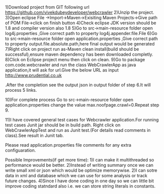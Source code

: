 1)Download project from GIT following url
https://github.com/vivekdubeydeveloper/webcrawler
2)Unzip the project.
3)Open eclipse File ->Import->Maven->Exisiting Maven Projects->Give path of POM File->click on finish button
4)Check eclipse JDK version should be 1.8 and compiler version also 1.8
5)Go to src->main-resource folder open log4j.properties ,Give correct path to property log4j.appender.file.File
6)Go to src->main-resource folder open application.properties ,Give correct path to property output.file.absolute.path,here final output would be generated
7)Right click on project run as-Maven clean install(build should be successful),ensure maven dependency has been downloaded completly.
8)Click on Eclipse project menu then click on clean.
9)Go to package com.code.webcrawler and run the class WebCrawlerApp as java application,it will ask for url.Give the below URL as input
http://www.prudential.co.uk

.After the completion see the output json in output folder of step 6.It will process 5 links.

10)For complete process Go to src->main-resource folder open application.properties change the value max.noofpage.crawl=0.Repeat step 9.

11)I have covered general test cases for Webcrawler application.For running test cases Junit jar should be in build path.
Right click on WebCrawlerAppTest and run as Junit test.(For details read comments in class).See result in Junit tab.


Please read application.properties file comments for any extra configuaration.

Possible Improvements(if get more time):
1)I can make it multithreaded so performance would be better.
2)Instead of writing summary once we can write small xml or json which would be  optimize memorywise. 
2)I can sotre data in xml and database which we can use for some analysis or track future changes.
4)Since I have done coding in one day so we can little bit improve coding statndard also i.e. we can store string literals in constants.
